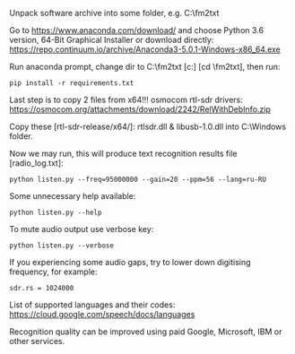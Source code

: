 Unpack software archive into some folder, e.g. C:\fm2txt

Go to https://www.anaconda.com/download/ and choose Python 3.6 version, 64-Bit Graphical Installer
or download directly: https://repo.continuum.io/archive/Anaconda3-5.0.1-Windows-x86_64.exe

Run anaconda prompt, change dir to C:\fm2txt [c:] [cd \fm2txt], then run:
```
pip install -r requirements.txt
```

Last step is to copy 2 files from x64!!! osmocom rtl-sdr drivers: https://osmocom.org/attachments/download/2242/RelWithDebInfo.zip

Copy these [rtl-sdr-release/x64/]: rtlsdr.dll & libusb-1.0.dll into C:\Windows folder.

Now we may run, this will produce text recognition results file [radio_log.txt]:
```
python listen.py --freq=95000000 --gain=20 --ppm=56 --lang=ru-RU
```

Some unnecessary help available:
```
python listen.py --help
```

To mute audio output use verbose key:
```
python listen.py --verbose
```

If you experiencing some audio gaps, try to lower down digitising frequency, for example:
```
sdr.rs = 1024000
```

List of supported languages and their codes: https://cloud.google.com/speech/docs/languages

Recognition quality can be improved using paid Google, Microsoft, IBM or other services.
